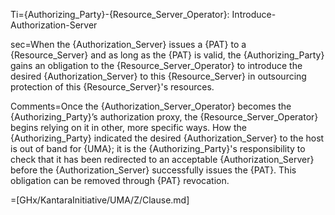 Ti={Authorizing_Party}-{Resource_Server_Operator}: Introduce-Authorization-Server

sec=When the {Authorization_Server} issues a {PAT} to a {Resource_Server} and as long as the {PAT} is valid, the {Authorizing_Party} gains an obligation to the {Resource_Server_Operator} to introduce the desired {Authorization_Server} to this {Resource_Server} in outsourcing protection of this {Resource_Server}'s resources.

Comments=Once the {Authorization_Server_Operator} becomes the {Authorizing_Party}’s authorization proxy, the {Resource_Server_Operator} begins relying on it in other, more specific ways. How the {Authorizing_Party} indicated the desired {Authorization_Server} to the host is out of band for {UMA}; it is the {Authorizing_Party}'s responsibility to check that it has been redirected to an acceptable {Authorization_Server} before the {Authorization_Server} successfully issues the {PAT}. This obligation can be removed through {PAT} revocation.

=[GHx/KantaraInitiative/UMA/Z/Clause.md]
